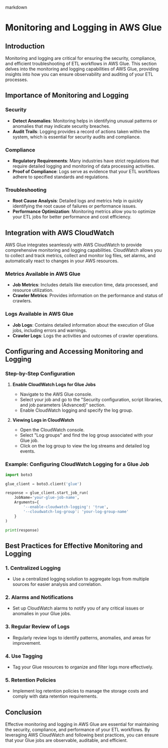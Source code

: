 markdown
# Monitoring and Logging in AWS Glue

## Introduction

Monitoring and logging are critical for ensuring the security, compliance, and efficient troubleshooting of ETL workflows in AWS Glue. This section delves into the monitoring and logging capabilities of AWS Glue, providing insights into how you can ensure observability and auditing of your ETL processes.

## Importance of Monitoring and Logging

### Security
- **Detect Anomalies**: Monitoring helps in identifying unusual patterns or anomalies that may indicate security breaches.
- **Audit Trails**: Logging provides a record of actions taken within the system, which is essential for security audits and compliance.

### Compliance
- **Regulatory Requirements**: Many industries have strict regulations that require detailed logging and monitoring of data processing activities.
- **Proof of Compliance**: Logs serve as evidence that your ETL workflows adhere to specified standards and regulations.

### Troubleshooting
- **Root Cause Analysis**: Detailed logs and metrics help in quickly identifying the root cause of failures or performance issues.
- **Performance Optimization**: Monitoring metrics allow you to optimize your ETL jobs for better performance and cost efficiency.

## Integration with AWS CloudWatch

AWS Glue integrates seamlessly with AWS CloudWatch to provide comprehensive monitoring and logging capabilities. CloudWatch allows you to collect and track metrics, collect and monitor log files, set alarms, and automatically react to changes in your AWS resources.

### Metrics Available in AWS Glue
- **Job Metrics**: Includes details like execution time, data processed, and resource utilization.
- **Crawler Metrics**: Provides information on the performance and status of crawlers.

### Logs Available in AWS Glue
- **Job Logs**: Contains detailed information about the execution of Glue jobs, including errors and warnings.
- **Crawler Logs**: Logs the activities and outcomes of crawler operations.

## Configuring and Accessing Monitoring and Logging

### Step-by-Step Configuration

1. **Enable CloudWatch Logs for Glue Jobs**
   - Navigate to the AWS Glue console.
   - Select your job and go to the "Security configuration, script libraries, and job parameters (Advanced)" section.
   - Enable CloudWatch logging and specify the log group.

2. **Viewing Logs in CloudWatch**
   - Open the CloudWatch console.
   - Select "Log groups" and find the log group associated with your Glue job.
   - Click on the log group to view the log streams and detailed log events.

### Example: Configuring CloudWatch Logging for a Glue Job

```python
import boto3

glue_client = boto3.client('glue')

response = glue_client.start_job_run(
    JobName='your-glue-job-name',
    Arguments={
        '--enable-cloudwatch-logging': 'true',
        '--cloudwatch-log-group': 'your-log-group-name'
    }
)

print(response)
```

## Best Practices for Effective Monitoring and Logging

### 1. **Centralized Logging**
   - Use a centralized logging solution to aggregate logs from multiple sources for easier analysis and correlation.

### 2. **Alarms and Notifications**
   - Set up CloudWatch alarms to notify you of any critical issues or anomalies in your Glue jobs.

### 3. **Regular Review of Logs**
   - Regularly review logs to identify patterns, anomalies, and areas for improvement.

### 4. **Use Tagging**
   - Tag your Glue resources to organize and filter logs more effectively.

### 5. **Retention Policies**
   - Implement log retention policies to manage the storage costs and comply with data retention requirements.

## Conclusion

Effective monitoring and logging in AWS Glue are essential for maintaining the security, compliance, and performance of your ETL workflows. By leveraging AWS CloudWatch and following best practices, you can ensure that your Glue jobs are observable, auditable, and efficient.

